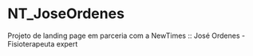 # NT_JoseOrdenes
Projeto de landing page em parceria com a NewTimes :: José Ordenes - Fisioterapeuta expert
